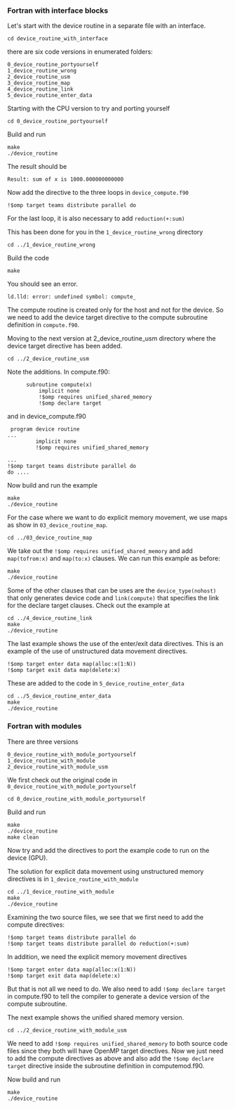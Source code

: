 ### Fortran with interface blocks

Let's start with the device routine in a separate file with an interface.

```
cd device_routine_with_interface
```

there are six code versions in enumerated folders:

```
0_device_routine_portyourself
1_device_routine_wrong
2_device_routine_usm
3_device_routine_map
4_device_routine_link
5_device_routine_enter_data
```

Starting with the CPU version to try and porting yourself

```
cd 0_device_routine_portyourself
```

Build and run

```
make
./device_routine
```

The result should be

```
Result: sum of x is 1000.000000000000
```

Now add the directive to the three loops in `device_compute.f90`

```
!$omp target teams distribute parallel do
```

For the last loop, it is also necessary to add `reduction(+:sum)`

This has been done for you in the `1_device_routine_wrong` directory

```
cd ../1_device_routine_wrong
```

Build the code

```
make
```

You should see an error.  

```
ld.lld: error: undefined symbol: compute_
```

The compute routine is created only for the host and not for the device. So we need to add the device target 
directive to the compute subroutine definition in `compute.f90`.

Moving to the next version at 2_device_routine_usm directory where the device target directive
has been added. 

```
cd ../2_device_routine_usm
```

Note the additions. In compute.f90:

```
      subroutine compute(x)
          implicit none
          !$omp requires unified_shared_memory
          !$omp declare target
```

and in device_compute.f90

```
 program device routine
...
         implicit none
         !$omp requires unified_shared_memory

...                                                                                                                                                         !$omp target teams distribute parallel do                                                                                                                                                       do .... 
```

Now build and run the example

```
make
./device_routine
```

For the case where we want to do explicit memory movement, we use maps as show in `03_device_routine_map`.

```
cd ../03_device_routine_map
```

We take out the `!$omp requires unified_shared_memory` and add `map(tofrom:x)` and `map(to:x)` clauses. We can run this
example as before:

```
make
./device_routine
```

Some of the other clauses that can be uses are the `device_type(nohost)` that only generates device code and `link(compute)` that
specifies the link for the declare target clauses. Check out the example at

```
cd ../4_device_routine_link
make
./device_routine
```

The last example shows the use of the enter/exit data directives. This is an example of the use of unstructured data movement
directives.

```
!$omp target enter data map(alloc:x(1:N))
!$omp target exit data map(delete:x)
```

These are added to the code in `5_device_routine_enter_data`

```
cd ../5_device_routine_enter_data
make
./device_routine
```

### Fortran with modules


There are three versions

```
0_device_routine_with_module_portyourself
1_device_routine_with_module
2_device_routine_with_module_usm
```

We first check out the original code in `0_device_routine_with_module_portyourself`

```
cd 0_device_routine_with_module_portyourself
```

Build and run

```
make
./device_routine
make clean
```

Now try and add the directives to port the example code to run on the device (GPU).

The solution for explicit data movement using unstructured memory directives is in `1_device_routine_with_module`

```
cd ../1_device_routine_with_module
make
./device_routine
```

Examining the two source files, we see that we first need to add the compute 
directives:

```
!$omp target teams distribute parallel do
!$omp target teams distribute parallel do reduction(+:sum)
```

In addition, we need the explicit memory movement directives 

```
!$omp target enter data map(alloc:x(1:N))
!$omp target exit data map(delete:x)
```

But that is not all we need to do. We also need to add `!$omp declare target` in compute.f90 to tell the compiler
to generate a device version of the compute subroutine.

The next example shows the unified shared memory version.

```
cd ../2_device_routine_with_module_usm
```

We need to add `!$omp requires unified_shared_memory` to both source code files since they both will have
OpenMP target directives. Now we just need to add the compute directives as above and also add the 
`!$omp declare target` directive inside the subroutine definition in computemod.f90.

Now build and run

```
make
./device_routine
```


